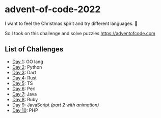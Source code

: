 # advent-of-code-2022
I want to feel the Christmas spirit and try different languages. 🎅

So I took on this challenge and solve puzzles https://adventofcode.com 


## List of Challenges

- [Day 1](https://adventofcode.com/2022/day/1): GO lang
- [Day 2](https://adventofcode.com/2022/day/2): Python
- [Day 3](https://adventofcode.com/2022/day/3): Dart
- [Day 4](https://adventofcode.com/2022/day/4): Rust
- [Day 5](https://adventofcode.com/2022/day/5): TS
- [Day 6](https://adventofcode.com/2022/day/6): Perl
- [Day 7](https://adventofcode.com/2022/day/7): Java
- [Day 8](https://adventofcode.com/2022/day/8): Ruby
- [Day 9](https://adventofcode.com/2022/day/9): JavaScript *(part 2 with animation)*
- [Day 10](https://adventofcode.com/2022/day/10): PHP
